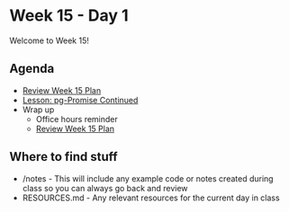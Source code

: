 # Week 15 - Day 1

Welcome to Week 15!

## Agenda

- [Review Week 15 Plan](https://learn.digitalcrafts.com/flex/#_14-15-databases)
- [Lesson: pg-Promise Continued](https://learn.digitalcrafts.com/flex/lessons/databases/pg-promise/)
- Wrap up
  - Office hours reminder
  - [Review Week 15 Plan](https://learn.digitalcrafts.com/flex/#_14-15-databases)

## Where to find stuff
- /notes - This will include any example code or notes created during class so you can always go back and review
- RESOURCES.md - Any relevant resources for the current day in class

